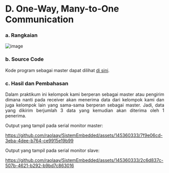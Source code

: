 # D. One-Way, Many-to-One Communication

### a. Rangkaian
![image](https://github.com/raolaay/SistemEmbedded/assets/145360333/e783c8c7-df7c-4207-bdc9-a0a0b949ff31)

### b. Source Code
Kode program sebagai master dapat dilihat <a href="https://github.com/raolaay/SistemEmbedded/blob/master/Jobsheet%202.1/D.%20One-Way%2C%20Many-to-One%20Communication/D_Sender.ino">di sini</a>.

### c. Hasil dan Pembahasan
<p align="justify">Dalam praktikum ini kelompok kami berperan sebagai master atau pengirim dimana nanti
pada receiver akan menerima data dari kelompok kami dan juga kelompok lain yang sama-sama berperan sebagai master.
Jadi, data yang dikirim berjumlah 3 data yang kemudian akan diterima oleh 1 penerima.</p>
Output yang tampil pada serial monitor master:


https://github.com/raolaay/SistemEmbedded/assets/145360333/7f9e06cd-3eba-4dee-b764-ce9915e19b99


Output yang tampil pada serial monitor slave:

https://github.com/raolaay/SistemEmbedded/assets/145360333/2c6d837c-507b-4621-b292-b9bd7c863016

